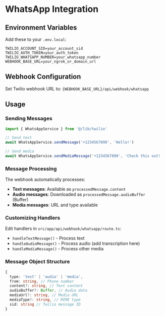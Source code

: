 # WhatsApp Integration

## Environment Variables
Add these to your `.env.local`:
```
TWILIO_ACCOUNT_SID=your_account_sid
TWILIO_AUTH_TOKEN=your_auth_token  
TWILIO_WHATSAPP_NUMBER=your_whatsapp_number
WEBHOOK_BASE_URL=your_ngrok_or_domain_url
```

## Webhook Configuration
Set Twilio webhook URL to: `{WEBHOOK_BASE_URL}/api/webhook/whatsapp`

## Usage

### Sending Messages
```typescript
import { WhatsAppService } from '@/lib/twilio'

// Send text
await WhatsAppService.sendMessage('+1234567890', 'Hello!')

// Send media
await WhatsAppService.sendMediaMessage('+1234567890', 'Check this out!', 'https://example.com/image.jpg')
```

### Message Processing
The webhook automatically processes:
- **Text messages**: Available as `processedMessage.content`
- **Audio messages**: Downloaded as `processedMessage.audioBuffer` (Buffer)
- **Media messages**: URL and type available

### Customizing Handlers
Edit handlers in `src/app/api/webhook/whatsapp/route.ts`:
- `handleTextMessage()` - Process text
- `handleAudioMessage()` - Process audio (add transcription here)
- `handleMediaMessage()` - Process other media

### Message Object Structure
```typescript
{
  type: 'text' | 'audio' | 'media',
  from: string, // Phone number
  content?: string, // Text content
  audioBuffer?: Buffer, // Audio data
  mediaUrl?: string, // Media URL
  mediaType?: string, // MIME type
  sid: string // Twilio message ID
}
```